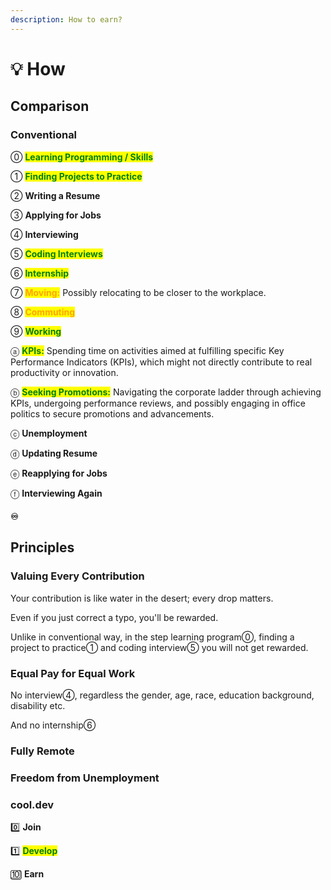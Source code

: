 ```yaml
---
description: How to earn?
---
```


# 💡 How

## Comparison

### Conventional

⓪ <mark style="color:green;">**Learning Programming / Skills**</mark>

① <mark style="color:green;">**Finding Projects to Practice**</mark>

② **Writing a Resume**

③ **Applying for Jobs**

④ **Interviewing**

⑤ <mark style="color:green;">**Coding Interviews**</mark>

⑥ <mark style="color:green;">**Internship**</mark>

⑦ <mark style="color:orange;">**Moving:**</mark> Possibly relocating to be closer to the workplace.

⑧ <mark style="color:orange;">**Commuting**</mark>

⑨ <mark style="color:green;">**Working**</mark>

ⓐ <mark style="color:green;">**KPIs:**</mark> <mark style="color:green;"></mark> Spending time on activities aimed at fulfilling specific Key Performance Indicators (KPIs), which might not directly contribute to real productivity or innovation.

ⓑ <mark style="color:green;">**Seeking Promotions:**</mark>  Navigating the corporate ladder through achieving KPIs, undergoing performance reviews, and possibly engaging in office politics to secure promotions and advancements.

ⓒ **Unemployment**

ⓓ **Updating Resume**

ⓔ **Reapplying for Jobs**

ⓕ **Interviewing Again**

#### ♾️

## Principles

### Valuing Every Contribution

Your contribution is like water in the desert; every drop matters.&#x20;

Even if you just correct a typo, you'll be rewarded.

Unlike in conventional way, in the step learning program⓪, finding a project to practice① and coding interview⑤ you will not get rewarded.

### Equal Pay for Equal Work

No interview④, regardless the gender, age, race, education background, disability etc.

And no internship⑥

### Fully Remote

### Freedom from Unemployment

### cool.dev

0️⃣ **Join**

1️⃣ <mark style="color:green;">**Develop**</mark>

🔟 **Earn**
